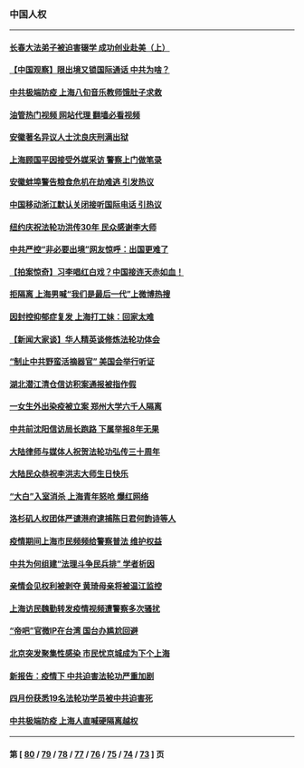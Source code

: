 ### 中国人权
---
#### [长春大法弟子被迫害辍学 成功创业赴美（上）](../../pages/ncid278/n13738681.md?05170845) 
#### [【中国观察】限出境又锁国际通话 中共为啥？](../../pages/ncid278/n13738584.md?05170845) 
#### [中共极端防疫 上海八旬音乐教师饿肚子求救](../../pages/ncid278/n13738037.md?05170845) 
#### [油管热门视频 网站代理 翻墙必看视频](http://209.222.30.114:81/youtube.html?05170845)
#### [安徽著名异议人士沈良庆刑满出狱](../../pages/ncid278/n13738035.md?05170845) 
#### [上海顾国平因接受外媒采访 警察上门做笔录](../../pages/ncid278/n13736303.md?05170845) 
#### [安徽蚌埠警告粮食危机在劫难逃 引发热议](../../pages/ncid278/n13736542.md?05170845) 
#### [中国移动浙江默认关闭接听国际电话 引热议](../../pages/ncid278/n13736295.md?05170845) 
#### [纽约庆祝法轮功洪传30年 民众感谢李大师](../../pages/ncid278/n13736244.md?05170845) 
#### [中共严控“非必要出境”网友惊呼：出国更难了](../../pages/ncid278/n13735911.md?05170845) 
#### [【拍案惊奇】习李唱红白戏？中国接连天赤如血！](../../pages/ncid278/n13735819.md?05170845) 
#### [拒隔离 上海男喊“我们是最后一代”上微博热搜](../../pages/ncid278/n13735808.md?05170845) 
#### [因封控抑郁症复发 上海打工妹：回家太难](../../pages/ncid278/n13735860.md?05170845) 
#### [【新闻大家谈】华人精英谈修炼法轮功体会](../../pages/ncid278/n13735765.md?05170845) 
#### [“制止中共野蛮活摘器官” 美国会举行听证](../../pages/ncid278/n13735831.md?05170845) 
#### [湖北潜江清仓信访积案通报被指作假](../../pages/ncid278/n13735260.md?05170845) 
#### [一女生外出染疫被立案 郑州大学六千人隔离](../../pages/ncid278/n13735283.md?05170845) 
#### [中共前沈阳信访局长跑路 下属举报8年无果](../../pages/ncid278/n13734994.md?05170845) 
#### [大陆律师与媒体人祝贺法轮功弘传三十周年](../../pages/ncid278/n13735062.md?05170845) 
#### [大陆民众恭祝李洪志大师生日快乐](../../pages/ncid278/n13734810.md?05170845) 
#### [“大白”入室消杀 上海青年怒呛 爆红网络](../../pages/ncid278/n13734703.md?05170845) 
#### [洛杉矶人权团体严谴港府逮捕陈日君何韵诗等人](../../pages/ncid278/n13734767.md?05170845) 
#### [疫情期间上海市民频频给警察普法 维护权益](../../pages/ncid278/n13734139.md?05170845) 
#### [中共为何组建“法理斗争民兵排” 学者析因](../../pages/ncid278/n13734109.md?05170845) 
#### [亲情会见权利被剥夺 黄琦母亲将被温江监控](../../pages/ncid278/n13733499.md?05170845) 
#### [上海访民魏勤转发疫情视频遭警察多次骚扰](../../pages/ncid278/n13733148.md?05170845) 
#### [“帝吧”官微IP在台湾 国台办尴尬回避](../../pages/ncid278/n13733056.md?05170845) 
#### [北京突发聚集性感染 市民忧京城成为下个上海](../../pages/ncid278/n13732920.md?05170845) 
#### [新报告：疫情下 中共迫害法轮功严重加剧](../../pages/ncid278/n13732612.md?05170845) 
#### [四月份获悉19名法轮功学员被中共迫害死](../../pages/ncid278/n13731456.md?05170845) 
#### [中共极端防疫 上海人直喊硬隔离越权](../../pages/ncid278/n13732359.md?05170845) 

---
#### 第 [ [80](./80.md?05170845) / [79](./79.md?05170845) / [78](./78.md?05170845) / [77](./77.md?05170845) / [76](./76.md?05170845) / [75](./75.md?05170845) / [74](./74.md?05170845) / [73](./73.md?05170845) ] 页
